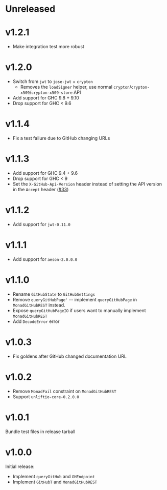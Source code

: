 # Unreleased

# v1.2.1

* Make integration test more robust

# v1.2.0

* Switch from `jwt` to `jose-jwt` + `crypton`
    * Removes the `loadSigner` helper, use normal `crypton`/`crypton-x509`/`crypton-x509-store` API
* Add support for GHC 9.8 + 9.10
* Drop support for GHC < 9.6

# v1.1.4

* Fix a test failure due to GitHub changing URLs

# v1.1.3

* Add support for GHC 9.4 + 9.6
* Drop support for GHC < 9
* Set the `X-GitHub-Api-Version` header instead of setting the API version in the `Accept` header ([#33](https://github.com/brandonchinn178/github-rest/issues/33))

# v1.1.2

* Add support for `jwt-0.11.0`

# v1.1.1

* Add support for `aeson-2.0.0.0`

# v1.1.0

* Rename `GitHubState` to `GitHubSettings`
* Remove `queryGitHubPage'` -- implement `queryGitHubPage` in `MonadGitHubREST` instead.
* Expose `queryGitHubPageIO` if users want to manually implement `MonadGitHubREST`
* Add `DecodeError` error

# v1.0.3

* Fix goldens after GitHub changed documentation URL

# v1.0.2

* Remove `MonadFail` constraint on `MonadGitHubREST`
* Support `unliftio-core-0.2.0.0`

# v1.0.1

Bundle test files in release tarball

# v1.0.0

Initial release:

* Implement `queryGitHub` and `GHEndpoint`
* Implement `GitHubT` and `MonadGitHubREST`
